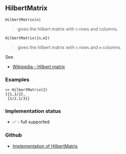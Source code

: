 ## HilbertMatrix

```
HilbertMatrix(n)
```

> gives the hilbert matrix with `n` rows and columns. 

```
HilbertMatrix({n,m})
```

> gives the hilbert matrix with `n` rows and `m` columns. 

See
* [Wikipedia - Hilbert matrix](http://en.wikipedia.org/wiki/Hilbert_matrix) 

### Examples

```
>> HilbertMatrix(2)
{{1,1/2},
 {1/2,1/3}}
```






### Implementation status

* &#x2705; - full supported

### Github

* [Implementation of HilbertMatrix](https://github.com/axkr/symja_android_library/blob/master/symja_android_library/matheclipse-core/src/main/java/org/matheclipse/core/builtin/LinearAlgebra.java#L2632) 
